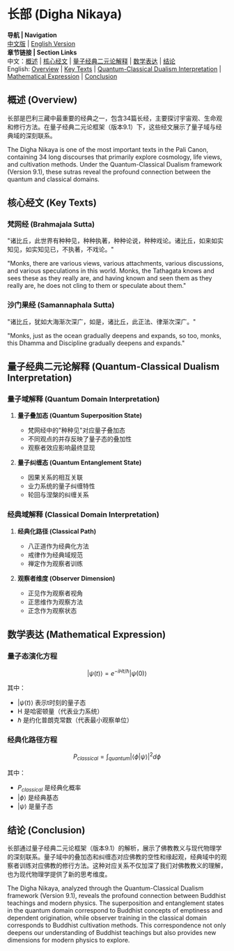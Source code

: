 # 长部 (Digha Nikaya)

**导航 | Navigation**  
[中文版](#长部解析) | [English Version](#digha-nikaya-analysis)  
**章节链接 | Section Links**  
中文：[概述](#概述-overview) | [核心经文](#核心经文-key-texts) | [量子经典二元论解释](#量子经典二元论解释-quantum-classical-dualism-interpretation) | [数学表达](#数学表达-mathematical-expression) | [结论](#结论-conclusion)  
English: [Overview](#概述-overview) | [Key Texts](#核心经文-key-texts) | [Quantum-Classical Dualism Interpretation](#量子经典二元论解释-quantum-classical-dualism-interpretation) | [Mathematical Expression](#数学表达-mathematical-expression) | [Conclusion](#结论-conclusion)

## 概述 (Overview)

长部是巴利三藏中最重要的经典之一，包含34篇长经，主要探讨宇宙观、生命观和修行方法。在量子经典二元论框架（版本9.1）下，这些经文展示了量子域与经典域的深刻联系。

The Digha Nikaya is one of the most important texts in the Pali Canon, containing 34 long discourses that primarily explore cosmology, life views, and cultivation methods. Under the Quantum-Classical Dualism framework (Version 9.1), these sutras reveal the profound connection between the quantum and classical domains.

## 核心经文 (Key Texts)

### 梵网经 (Brahmajala Sutta)
"诸比丘，此世界有种种见，种种执著，种种论说，种种戏论。诸比丘，如来如实知见，如实知见已，不执著，不戏论。"

"Monks, there are various views, various attachments, various discussions, and various speculations in this world. Monks, the Tathagata knows and sees these as they really are, and having known and seen them as they really are, he does not cling to them or speculate about them."

### 沙门果经 (Samannaphala Sutta)
"诸比丘，犹如大海渐次深广，如是，诸比丘，此正法、律渐次深广。"

"Monks, just as the ocean gradually deepens and expands, so too, monks, this Dhamma and Discipline gradually deepens and expands."

## 量子经典二元论解释 (Quantum-Classical Dualism Interpretation)

### 量子域解释 (Quantum Domain Interpretation)
1. **量子叠加态 (Quantum Superposition State)**
   - 梵网经中的"种种见"对应量子叠加态
   - 不同观点的并存反映了量子态的叠加性
   - 观察者效应影响最终显现

2. **量子纠缠态 (Quantum Entanglement State)**
   - 因果关系的相互关联
   - 业力系统的量子纠缠特性
   - 轮回与涅槃的纠缠关系

### 经典域解释 (Classical Domain Interpretation)
1. **经典化路径 (Classical Path)**
   - 八正道作为经典化方法
   - 戒律作为经典域规范
   - 禅定作为观察者训练

2. **观察者维度 (Observer Dimension)**
   - 正见作为观察者视角
   - 正思维作为观察方法
   - 正念作为观察状态

## 数学表达 (Mathematical Expression)

### 量子态演化方程
$$
|\psi(t)\rangle = e^{-iHt/\hbar}|\psi(0)\rangle
$$

其中：
- $|\psi(t)\rangle$ 表示t时刻的量子态
- H 是哈密顿量（代表业力系统）
- $\hbar$ 是约化普朗克常数（代表最小观察单位）

### 经典化路径方程
$$
P_{classical} = \int_{quantum} |\langle \phi|\psi\rangle|^2 d\phi
$$

其中：
- $P_{classical}$ 是经典化概率
- $|\phi\rangle$ 是经典基态
- $|\psi\rangle$ 是量子态

## 结论 (Conclusion)

长部通过量子经典二元论框架（版本9.1）的解析，展示了佛教教义与现代物理学的深刻联系。量子域中的叠加态和纠缠态对应佛教的空性和缘起观，经典域中的观察者训练对应佛教的修行方法。这种对应关系不仅加深了我们对佛教教义的理解，也为现代物理学提供了新的思考维度。

The Digha Nikaya, analyzed through the Quantum-Classical Dualism framework (Version 9.1), reveals the profound connection between Buddhist teachings and modern physics. The superposition and entanglement states in the quantum domain correspond to Buddhist concepts of emptiness and dependent origination, while observer training in the classical domain corresponds to Buddhist cultivation methods. This correspondence not only deepens our understanding of Buddhist teachings but also provides new dimensions for modern physics to explore. 